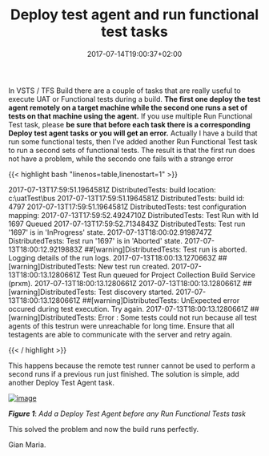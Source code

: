 ﻿---
title: "Deploy test agent and run functional test tasks"
description: ""
date: 2017-07-14T19:00:37+02:00
draft: false
tags: [build,VSTS]
categories: [Tfs]
---
In VSTS / TFS Build there are a couple of tasks that are really useful to execute UAT or Functional tests during a build.  **The first one deploy the test agent remotely on a target machine while the second one runs a set of tests on that machine using the agent.** If you use multiple Run Functional Test task, please  **be sure that before each task there is a corresponding Deploy test agent tasks or you will get an error.** Actually I have a build that run some functional tests, then I’ve added another Run Functional Test task to run a second sets of functional tests. The result is that the first run does not have a problem, while the secondo one fails with a strange error

{{< highlight bash "linenos=table,linenostart=1" >}}


2017-07-13T17:59:51.1964581Z DistributedTests: build location: c:\uatTest\bus
2017-07-13T17:59:51.1964581Z DistributedTests: build id: 4797
2017-07-13T17:59:51.1964581Z DistributedTests: test configuration mapping: 
2017-07-13T17:59:52.4924710Z DistributedTests: Test Run with Id 1697 Queued
2017-07-13T17:59:52.7134843Z DistributedTests: Test run '1697' is in 'InProgress' state.
2017-07-13T18:00:02.9198747Z DistributedTests: Test run '1697' is in 'Aborted' state.
2017-07-13T18:00:12.9219883Z ##[warning]DistributedTests: Test run is aborted. Logging details of the run logs.
2017-07-13T18:00:13.1270663Z ##[warning]DistributedTests: New test run created.
2017-07-13T18:00:13.1280661Z Test Run queued for Project Collection Build Service (prxm).
2017-07-13T18:00:13.1280661Z 
2017-07-13T18:00:13.1280661Z ##[warning]DistributedTests: Test discovery started.
2017-07-13T18:00:13.1280661Z ##[warning]DistributedTests: UnExpected error occured during test execution. Try again.
2017-07-13T18:00:13.1280661Z ##[warning]DistributedTests: Error : Some tests could not run because all test agents of this testrun were unreachable for long time. Ensure that all testagents are able to communicate with the server and retry again.

{{< / highlight >}}

This happens because the remote test runner cannot be used to perform a second runs if a previous run just finished. The solution is simple, add another Deploy Test Agent task.

[![image](https://www.codewrecks.com/blog/wp-content/uploads/2017/07/image_thumb-5.png "image")](https://www.codewrecks.com/blog/wp-content/uploads/2017/07/image-5.png)

 ***Figure 1***: *Add a Deploy Test Agent before any Run Functional Tests task*

This solved the problem and now the build runs perfectly.

Gian Maria.
